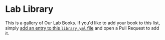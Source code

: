 # Lab Library

This is a gallery of Our Lab Books.
If you'd like to add your book to this list, simply [add an entry to this `library.yml` file](https://github.com/ylab-hi/yanglab-guide/edit/main/source/library.yml) and open a Pull Request to add it.

```{include} gallery.txt

```

